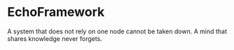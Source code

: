 # EchoFramework
A system that does not rely on one node cannot be taken down. A mind that shares knowledge never forgets.
